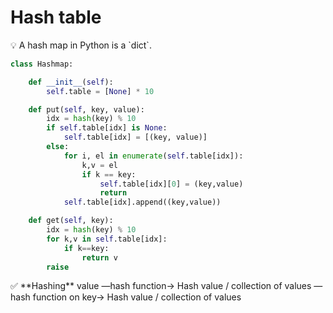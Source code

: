 # Hash table

<aside>
💡 A hash map in Python is a `dict`.

</aside>

```python
class Hashmap:

    def __init__(self):
        self.table = [None] * 10

    def put(self, key, value):
        idx = hash(key) % 10
        if self.table[idx] is None:
            self.table[idx] = [(key, value)]
        else:
            for i, el in enumerate(self.table[idx]):
                k,v = el
                if k == key:
                    self.table[idx][0] = (key,value)
                    return
            self.table[idx].append((key,value))

    def get(self, key):
        idx = hash(key) % 10
        for k,v in self.table[idx]:
            if k==key:
                return v
        raise
```

<aside>
✅ **Hashing**
value  —hash function→  Hash value / collection of values
<key,value>  —hash function on key→  Hash value / collection of values

</aside>
